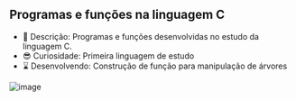 ## Programas e funções na linguagem C

 - 👀 Descrição: Programas e funções desenvolvidas no estudo da linguagem C.
 - 😎 Curiosidade: Primeira linguagem de estudo
 - ⌛ Desenvolvendo: Construção de função para manipulação de árvores


![image](https://user-images.githubusercontent.com/69876702/131587080-e153e9c0-81ba-472f-a2dc-a7f70aa32445.png)



